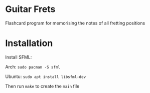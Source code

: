 # Guitar Frets #

Flashcard program for memorising the notes of all fretting positions

# Installation #

Install SFML:

Arch: `sudo pacman -S sfml`

Ubuntu: `sudo apt install libsfml-dev`

Then run `make` to create the `main` file